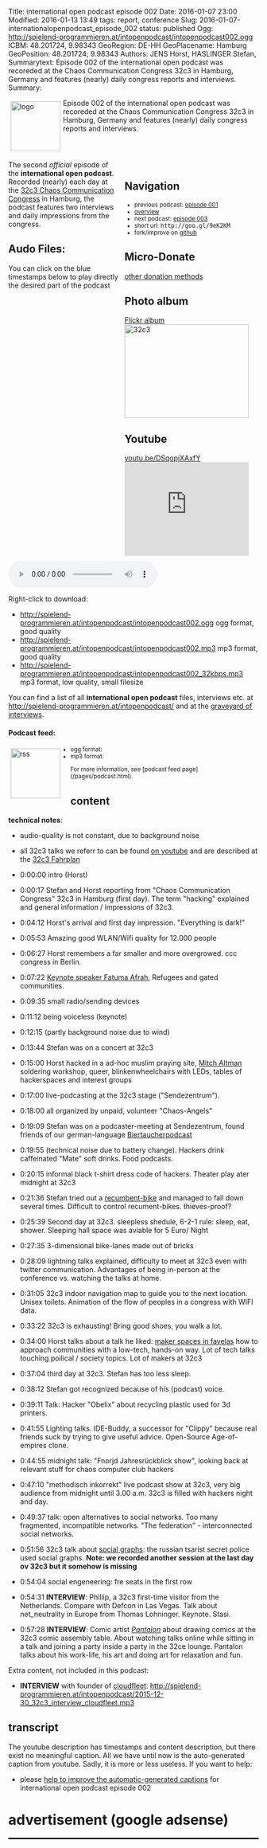 Title: international open podcast episode 002
Date: 2016-01-07 23:00
Modified: 2016-01-13 13:49
tags: report, conference
Slug: 2016-01-07-internationalopenpodcast_episode_002
status: published
Ogg: http://spielend-programmieren.at/intopenpodcast/intopenpodcast002.ogg
ICBM: 48.201724, 9.98343
GeoRegion: DE-HH
GeoPlacename: Hamburg
GeoPosition: 48.201724; 9.98343
Authors: JENS Horst, HASLINGER Stefan,
Summarytext: Episode 002 of the international open podcast was recoreded at the Chaos Communication Congress 32c3 in Hamburg, Germany and features (nearly) daily congress reports and interviews. 
Summary: <div style="float: left; padding:5px"><img src="/images/international-open-podcast-logo.png" width="100" alt="logo"></div>Episode 002 of the international open podcast was recoreded at the Chaos Communication Congress 32c3 in Hamburg, Germany and features (nearly) daily congress reports and interviews.<div style="clear:both;"></div>

<div style="float:right; margin: 5px; padding: 5px; width:260px;">
<h2>Navigation</h2>
<small>
<ul>
<li>previous podcast: <a href="2015-10-20-internationalopenpodcast_episode_001.html">episode 001</a></li>
<li><a href="/category/podcast.html">overview</a></li>
<li>next podcast: <a href="http://internationalopenmagazine.org/2016-01-10-internationalopenpodcast_episode_003.html">episode 003</a></li>
<li>short url: <tt>http://goo.gl/9eK2KM</tt></li>
<li>fork/improve on <a href="https://github.com/horstjens/internationalopenmagazine/blob/master/content/podcast/2016-01-07-internationalopenpodcast_episode_002.md">github</a></li>
</ul>
</small>
<h2>Micro-Donate</h2>
<a href="http://internationalopenmagazine.org/pages/donate.html">other donation methods</a><br>
<a class="FlattrButton" style="display:none;"
    title="International Open Podcast Episode 002"
    data-flattr-uid="horstjens"
    data-flattr-tags="podcast"
    data-flattr-category="podcast" href="http://internationalopenmagazine.org/2016-01-07-internationalopenpodcast_episode_002.html">International Open Podcast episode 002</a>
<h2>Photo album</h2>
<a href="https://flic.kr/s/aHskrYxqUw">Flickr album</a><br>
<a data-flickr-embed="true" data-header="true" data-footer="true"  href="https://www.flickr.com/photos/horstjens/albums/72157662949532926" title="32c3"><img src="https://farm2.staticflickr.com/1551/23791574990_e271a02bec_n.jpg" width="250" height="188" alt="32c3"></a><script async src="//embedr.flickr.com/assets/client-code.js" charset="utf-8"></script>
<h2>Youtube</h2>
<a href="https://youtu.be/DSqopjXAxfY">youtu.be/DSqopjXAxfY</a><br>
<iframe width="250" height="188" src="https://www.youtube.com/embed/DSqopjXAxfY" frameborder="0" allowfullscreen></iframe>
</div>

The second  *official* episode of the **international open podcast**. Recorded (nearly) each day at the [32c3 Chaos Communication Congress](https://events.ccc.de/category/32c3/) in Hamburg, the podcast features two interviews and daily impressions from the congress.
           
## Audo Files:

You can click on the blue timestamps below to play directly the desired part of the podcast


<audio id="netcast" controls="controls">
   <source src="http://spielend-programmieren.at/intopenpodcast/intopenpodcast002.ogg" type="audio/ogg"/>
   <source src="http://spielend-programmieren.at/intopenpodcast/intopenpodcast002.mp3" type="audio/mpeg"/>
</audio>


Right-click to download:

  * <http://spielend-programmieren.at/intopenpodcast/intopenpodcast002.ogg> ogg format, good quality
  * <http://spielend-programmieren.at/intopenpodcast/intopenpodcast002.mp3> mp3 format, good quality
  * <http://spielend-programmieren.at/intopenpodcast/intopenpodcast002_32kbps.mp3> mp3 format, low quality, small filesize


You can find a list of all **international open podcast** files, interviews etc. at <http://spielend-programmieren.at/intopenpodcast/> and at the [graveyard of interviews](http://internationalopenmagazine.org/2015-08-24-interview_graveyard.html).


#### Podcast feed:
<div style="float:left; padding:5px; margin-right:15px;"><img src="/images/rss.png" alt="rss" width="100"></div>
<small>
<ul>
  <li>ogg format: <http://spielend-programmieren.at/intopenpodcastogg.xml></li>
  <li>mp3 format: <http://spielend-programmieren.at/intopenpodcast.xml></li>
</ul>
For more information, see [podcast feed page](/pages/podcast.html).
</small>

## content

**technical notes**: 
  * audio-quality is not constant, due to background noise
  * all 32c3 talks we referr to can be found [on youtube](https://www.youtube.com/playlist?list=PL_IxoDz1Nq2YahR4DU9q5GWsSTle-mETW) and are described at the [32c3 Fahrplan](https://events.ccc.de/congress/2015/Fahrplan/schedule.html)


  * <nc-ts>0:00:00</nc-ts> intro (Horst)
  * <nc-ts>0:00:17</nc-ts> Stefan and Horst reporting from "Chaos Communication Congress" 32c3 in Hamburg (first day). The term "hacking" explained and general information / impressions of 32c3. 
  * <nc-ts>0:04:12</nc-ts> Horst's arrival and first day impression. "Everything is dark!" 
  * <nc-ts>0:05:53</nc-ts> Amazing good WLAN/Wifi quality for 12.000 people
  * <nc-ts>0:06:27</nc-ts> Horst remembers a far smaller and more overgrowed. ccc congress in Berlin. 
  * <nc-ts>0:07:22</nc-ts> [Keynote speaker Fatuma Afrah](https://www.ccc.de/de/updates/2015/fatuma), Refugees and gated communities.
  * <nc-ts>0:09:35</nc-ts> small radio/sending devices
  * <nc-ts>0:11:12</nc-ts> being voiceless (keynote)
  * <nc-ts>0:12:15</nc-ts> (partly background noise due to wind)
  * <nc-ts>0:13:44</nc-ts> Stefan was on a concert at 32c3
  * <nc-ts>0:15:00</nc-ts> Horst hacked in a ad-hoc muslim praying site, [Mitch Altman](https://en.wikipedia.org/wiki/Mitch_Altman) soldering workshop, queer, blinkenwheelchairs with LEDs, tables of hackerspaces and interest groups
  * <nc-ts>0:17:00</nc-ts> live-podcasting at the 32c3 stage ("Sendezentrum"). 
  * <nc-ts>0:18:00</nc-ts> all organized by unpaid, volunteer "Chaos-Angels"
  * <nc-ts>0:19:09</nc-ts> Stefan was on a podcaster-meeting at Sendezentrum, found friends of our german-language [Biertaucherpodcast](http://biertaucherpodcast)
  * <nc-ts>0:19:55</nc-ts> (technical noise due to battery change). Hackers drink caffeinated "Mate" soft drinks. Food podcasts. 
  * <nc-ts>0:20:15</nc-ts> informal black t-shirt dress code of hackers. Theater play ater midnight at 32c3
  * <nc-ts>0:21:36</nc-ts> Stefan tried out a [recumbent-bike](http://www.toxy.de/) and managed to fall down several times. Difficult to control recument-bikes. thieves-proof?
  * <nc-ts>0:25:39</nc-ts> Second day at 32c3. sleepless shedule, 6-2-1 rule: sleep, eat, shower. Sleeping hall space was aviable for 5 Euro/ Night
  * <nc-ts>0:27:35</nc-ts> 3-dimensional bike-lanes made out of bricks
  * <nc-ts>0:28:09</nc-ts> lightning talks explained, difficulty to meet at 32c3 even with twitter communication. Advantages of being in-person at the conference vs. watching the talks at home.
  * <nc-ts>0:31:05</nc-ts> 32c3 indoor navigation map to guide you to the next location. Unisex toilets. Animation of the flow of peoples in a congress with WIFI data. 
  * <nc-ts>0:33:22</nc-ts> 32c3 is exhausting! Bring good shoes, you walk a lot. 
  * <nc-ts>0:34:00</nc-ts> Horst talks about a talk he liked: [maker spaces in  favelas](https://youtu.be/57puHeGkrXk?list=PL_IxoDz1Nq2YahR4DU9q5GWsSTle-mETW) how to approach communities with a low-tech, hands-on way. Lot of tech talks touching poilical / society topics. Lot of makers at 32c3
  * <nc-ts>0:37:04</nc-ts> third day at 32c3. Stefan has too less sleep.
  * <nc-ts>0:38:12</nc-ts> Stefan got recognized because of his (podcast) voice. 
  * <nc-ts>0:39:11</nc-ts> Talk: Hacker "Obelix" about recycling plastic used for 3d printers. 
  * <nc-ts>0:41:55</nc-ts> Lighting talks. IDE-Buddy, a successor for "Clippy" because real friends suck by trying to give useful advice. Open-Source Age-of-empires clone. 
  * <nc-ts>0:44:55</nc-ts> midnight talk: "Fnorjd Jahresrückblick show", looking back at relevant stuff for chaos computer club hackers
  * <nc-ts>0:47:10</nc-ts> "methodisch inkorrekt" live podcast show at 32c3, very big audience from midnight until 3.00 a.m. 32c3 is filled with hackers night and day.
  * <nc-ts>0:49:37</nc-ts> talk: open alternatives to social networks. Too many fragmented, incompatible networks. "The federation" - interconnected social networks.
  * <nc-ts>0:51:56</nc-ts> 32c3 talk about [social graphs](https://en.wikipedia.org/wiki/Social_graph): the russian tsarist secret police used social graphs. **Note: we recorded another session at the last day ov 32c3 but it somehow is missing**
  * <nc-ts>0:54:04</nc-ts> social engeneering: fre seats in the first row
  * <nc-ts>0:54:31</nc-ts> **INTERVIEW**: Phillip, a 32c3 first-time visitor from the Netherlands. Compare with Defcon in Las Vegas. Talk about net_neutrality in Europe from Thomas Lohninger. Keynote. Stasi. 
  * <nc-ts>0:57:28</nc-ts> **INTERVIEW**: Comic artist *[Pantalon](http://pantalon.tv)* about drawing comics at the 32c3 comic assembly table. About watching talks online while sitting in a talk and joining a party inside a party in the 32ce lounge. Pantalon talks about his work-life, his art and doing art for relaxation and fun. 
  
Extra content, not included in this podcast:

  * **INTERVIEW** with founder of [cloudfleet](http://cloudfleet.io):  <http://spielend-programmieren.at/intopenpodcast/2015-12-30_32c3_interview_cloudfleet.mp3>
  
## transcript

The youtube description  has timestamps and content description, but there exist no meaningful caption. All we have until now is the auto-generated caption from youtube. Sadly, it is more or less useless. If you want to help:

  * please [help to improve the automatic-generated captions](https://internationalopenmagazine.titanpad.com/podcast002) for international open podcast episode 002 


# advertisement (google adsense)

<hr style="height: 3px;">

<script async src="//pagead2.googlesyndication.com/pagead/js/adsbygoogle.js"></script>
<!-- intopenmag-unten -->
<ins class="adsbygoogle"
     style="display:inline-block;width:728px;height:90px"
     data-ad-client="ca-pub-3535173094498375"
     data-ad-slot="7210184316"></ins>
<script>
(adsbygoogle = window.adsbygoogle || []).push({});
</script>

